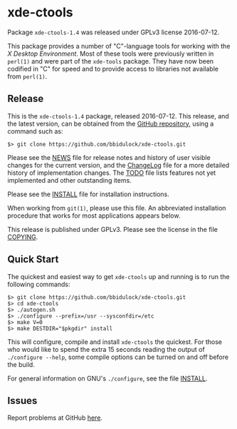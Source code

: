 [xde-ctools -- read me first file.  @DATE]: #

xde-ctools
===============

Package `xde-ctools-1.4` was released under GPLv3 license 2016-07-12.

This package provides a number of "C"-language tools for working with
the _X Desktop Environment_.  Most of these tools were previously written
in `perl(1)` and were part of the `xde-tools` package.  They have now been
codified in "C" for speed and to provide access to libraries not
available from `perl(1)`.


Release
-------

This is the `xde-ctools-1.4` package, released 2016-07-12.  This
release, and the latest version, can be obtained from the [GitHub
repository][1], using a command such as:

    $> git clone https://github.com/bbidulock/xde-ctools.git

Please see the [NEWS][2] file for release notes and history of user
visible changes for the current version, and the [ChangeLog][3]
file for a more detailed history of implementation changes.  The
[TODO][4] file lists features not yet implemented and other
outstanding items.

Please see the [INSTALL][5] file for installation instructions.

When working from `git(1)`, please use this file.  An abbreviated
installation procedure that works for most applications appears below.

This release is published under GPLv3.  Please see the license in
the file [COPYING][6].


Quick Start
-----------

The quickest and easiest way to get `xde-ctools` up and running
is to run the following commands:

    $> git clone https://github.com/bbidulock/xde-ctools.git
    $> cd xde-ctools
    $> ./autogen.sh
    $> ./configure --prefix=/usr --sysconfdir=/etc
    $> make V=0
    $> make DESTDIR="$pkgdir" install

This will configure, compile and install `xde-ctools` the quickest.
For those who would like to spend the extra 15 seconds reading
the output of `./configure --help`, some compile options can be
turned on and off before the build.

For general information on GNU's `./configure`, see the file
[INSTALL][5].


Issues
------

Report problems at GitHub [here][7].



[1]: https://github.com/bbidulock/xde-ctools
[2]: NEWS
[3]: ChangeLog
[4]: TODO
[5]: INSTALL
[6]: COPYING
[7]: https://github.com/bbidulock/xde-ctools/issues

[ vim: set ft=markdown sw=4 tw=72 nocin nosi fo+=tcqlorn spell: ]: #

